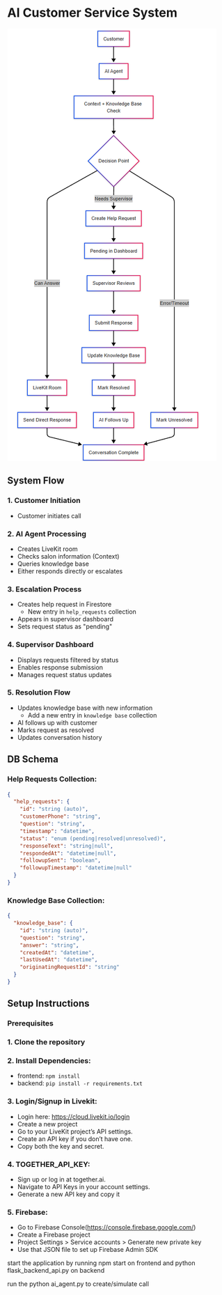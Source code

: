 # AI Customer Service System

![System Architecture](img.png)

## System Flow

### 1. Customer Initiation
- Customer initiates call

### 2. AI Agent Processing
- Creates LiveKit room
- Checks salon information (Context)
- Queries knowledge base
- Either responds directly or escalates

### 3. Escalation Process
- Creates help request in Firestore
  - New entry in `help_requests` collection
- Appears in supervisor dashboard
- Sets request status as "pending"

### 4. Supervisor Dashboard
- Displays requests filtered by status
- Enables response submission
- Manages request status updates

### 5. Resolution Flow
- Updates knowledge base with new information
  - Add a new entry in `knowledge base` collection
- AI follows up with customer
- Marks request as resolved
- Updates conversation history

## DB Schema

### Help Requests Collection:
```json
{
  "help_requests": {
    "id": "string (auto)",
    "customerPhone": "string",
    "question": "string",
    "timestamp": "datetime",
    "status": "enum (pending|resolved|unresolved)",
    "responseText": "string|null",
    "respondedAt": "datetime|null",
    "followupSent": "boolean",
    "followupTimestamp": "datetime|null"
  }
}
```
### Knowledge Base Collection:
```json
{
  "knowledge_base": {
    "id": "string (auto)",
    "question": "string",
    "answer": "string",
    "createdAt": "datetime",
    "lastUsedAt": "datetime",
    "originatingRequestId": "string"
  }
}
```

## Setup Instructions

### Prerequisites
### 1. Clone the repository
### 2. Install Dependencies: 
   - frontend: `npm install`
   - backend: `pip install -r requirements.txt`
### 3. Login/Signup in Livekit:
   - Login here: https://cloud.livekit.io/login
   - Create a new project
   - Go to your LiveKit project’s API settings.
   - Create an API key if you don’t have one.
   - Copy both the key and secret.
### 4. TOGETHER_API_KEY:
   - Sign up or log in at together.ai.
   - Navigate to API Keys in your account settings.
   - Generate a new API key and copy it
### 5. Firebase:
   - Go to Firebase Console(https://console.firebase.google.com/)
   - Create a Firebase project
   - Project Settings > Service accounts > Generate new private key
   - Use that JSON file to set up Firebase Admin SDK

start the application
by running npm start on frontend
and python flask_backend_api.py on backend

run the python ai_agent.py to create/simulate call
```